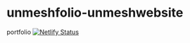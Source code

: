 # unmeshfolio-unmeshwebsite
portfolio
[![Netlify Status](https://api.netlify.com/api/v1/badges/fc39dcc1-c7f2-46a1-aa4e-21ffafabcc0d/deploy-status)](https://app.netlify.com/sites/unmeshvaidya/deploys)
